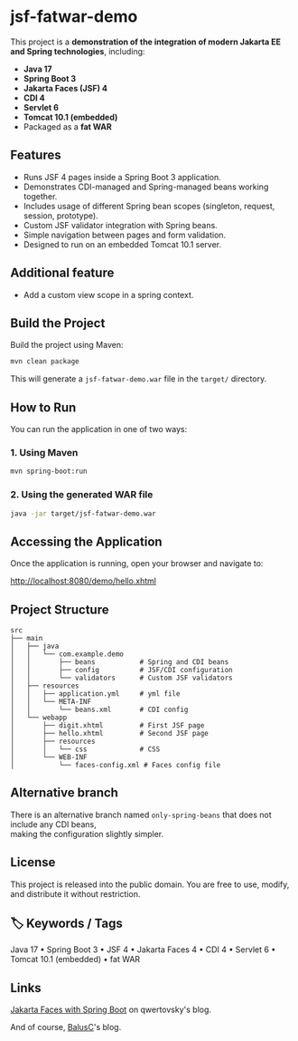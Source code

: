 # jsf-fatwar-demo

This project is a **demonstration of the integration of modern Jakarta EE and Spring technologies**, including:

- **Java 17**
- **Spring Boot 3**
- **Jakarta Faces (JSF) 4**
- **CDI 4**
- **Servlet 6**
- **Tomcat 10.1 (embedded)**
- Packaged as a **fat WAR**

## Features

- Runs JSF 4 pages inside a Spring Boot 3 application.
- Demonstrates CDI-managed and Spring-managed beans working together.
- Includes usage of different Spring bean scopes (singleton, request, session, prototype).
- Custom JSF validator integration with Spring beans.
- Simple navigation between pages and form validation.
- Designed to run on an embedded Tomcat 10.1 server.

## Additional feature

- Add a custom view scope in a spring context.

## Build the Project

Build the project using Maven:

```bash
mvn clean package
```

This will generate a `jsf-fatwar-demo.war` file in the `target/` directory.

## How to Run

You can run the application in one of two ways:

### 1. Using Maven

```bash
mvn spring-boot:run
```

### 2. Using the generated WAR file

```bash
java -jar target/jsf-fatwar-demo.war
```

## Accessing the Application

Once the application is running, open your browser and navigate to:

[http://localhost:8080/demo/hello.xhtml](http://localhost:8080/demo/hello.xhtml)

## Project Structure

```
src
├── main
│   ├── java
│   │   └── com.example.demo
│   │       ├── beans           # Spring and CDI beans
│   │       ├── config          # JSF/CDI configuration
│   │       └── validators      # Custom JSF validators
│   ├── resources
│   │   ├── application.yml     # yml file
│   │   └── META-INF
│   │       └── beans.xml       # CDI config
│   └── webapp
│       ├── digit.xhtml         # First JSF page
│       ├── hello.xhtml         # Second JSF page
│       ├── resources
│       │   └── css             # CSS
│       └── WEB-INF
│           └── faces-config.xml # Faces config file
```

## Alternative branch

There is an alternative branch named `only-spring-beans` that does not include any CDI beans,  
making the configuration slightly simpler.

## License

This project is released into the public domain. You are free to use, modify, and distribute it without restriction.

## 🏷️ Keywords / Tags

Java 17 • Spring Boot 3 • JSF 4 • Jakarta Faces 4 • CDI 4 • Servlet 6 • Tomcat 10.1 (embedded) • fat WAR

## Links

[Jakarta Faces with Spring Boot](https://qwertovsky.com/blog/posts/0003150_jakarta_faces_spring_boot_md) on qwertovsky's blog.

And of course, [BalusC](https://balusc.omnifaces.org)'s blog.
